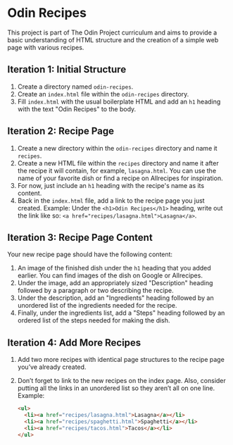 # Odin Recipes

This project is part of The Odin Project curriculum and aims to provide a basic understanding of HTML structure and the creation of a simple web page with various recipes.

## Iteration 1: Initial Structure

1. Create a directory named `odin-recipes`.
2. Create an `index.html` file within the `odin-recipes` directory.
3. Fill `index.html` with the usual boilerplate HTML and add an `h1` heading with the text "Odin Recipes" to the body.

## Iteration 2: Recipe Page

1. Create a new directory within the `odin-recipes` directory and name it `recipes`.
2. Create a new HTML file within the `recipes` directory and name it after the recipe it will contain, for example, `lasagna.html`. You can use the name of your favorite dish or find a recipe on Allrecipes for inspiration.
3. For now, just include an `h1` heading with the recipe's name as its content.
4. Back in the `index.html` file, add a link to the recipe page you just created. Example: Under the `<h1>Odin Recipes</h1>` heading, write out the link like so: `<a href="recipes/lasagna.html">Lasagna</a>`.

## Iteration 3: Recipe Page Content

Your new recipe page should have the following content:

1. An image of the finished dish under the `h1` heading that you added earlier. You can find images of the dish on Google or Allrecipes.
2. Under the image, add an appropriately sized "Description" heading followed by a paragraph or two describing the recipe.
3. Under the description, add an "Ingredients" heading followed by an unordered list of the ingredients needed for the recipe.
4. Finally, under the ingredients list, add a "Steps" heading followed by an ordered list of the steps needed for making the dish.

## Iteration 4: Add More Recipes

1. Add two more recipes with identical page structures to the recipe page you’ve already created.
2. Don’t forget to link to the new recipes on the index page. Also, consider putting all the links in an unordered list so they aren’t all on one line. Example:

   ```html
   <ul>
     <li><a href="recipes/lasagna.html">Lasagna</a></li>
     <li><a href="recipes/spaghetti.html">Spaghetti</a></li>
     <li><a href="recipes/tacos.html">Tacos</a></li>
   </ul>
